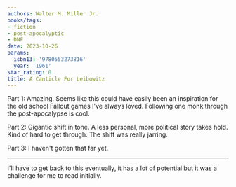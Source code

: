```yaml
---
authors: Walter M. Miller Jr.
books/tags:
- fiction
- post-apocalyptic
- DNF
date: 2023-10-26
params:
  isbn13: '9780553273816'
  year: '1961'
star_rating: 0
title: A Canticle For Leibowitz
---
```


Part 1: Amazing. Seems like this could have easily been an inspiration for the
old school Fallout games I've always loved. Following one monk through the
post-apocalypse is cool.

Part 2: Gigantic shift in tone. A less personal, more political story takes
hold. Kind of hard to get through. The shift was really jarring.

Part 3: I haven't gotten that far yet.

<!--more-->

---

I'll have to get back to this eventually, it has a lot of potential but it was a
challenge for me to read initially.